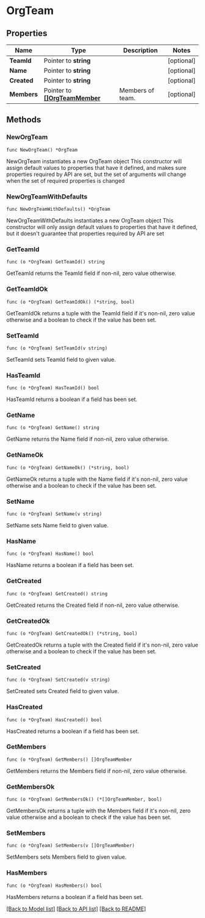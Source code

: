 # OrgTeam

## Properties

Name | Type | Description | Notes
------------ | ------------- | ------------- | -------------
**TeamId** | Pointer to **string** |  | [optional] 
**Name** | Pointer to **string** |  | [optional] 
**Created** | Pointer to **string** |  | [optional] 
**Members** | Pointer to [**[]OrgTeamMember**](OrgTeamMember.md) | Members of team. | [optional] 

## Methods

### NewOrgTeam

`func NewOrgTeam() *OrgTeam`

NewOrgTeam instantiates a new OrgTeam object
This constructor will assign default values to properties that have it defined,
and makes sure properties required by API are set, but the set of arguments
will change when the set of required properties is changed

### NewOrgTeamWithDefaults

`func NewOrgTeamWithDefaults() *OrgTeam`

NewOrgTeamWithDefaults instantiates a new OrgTeam object
This constructor will only assign default values to properties that have it defined,
but it doesn't guarantee that properties required by API are set

### GetTeamId

`func (o *OrgTeam) GetTeamId() string`

GetTeamId returns the TeamId field if non-nil, zero value otherwise.

### GetTeamIdOk

`func (o *OrgTeam) GetTeamIdOk() (*string, bool)`

GetTeamIdOk returns a tuple with the TeamId field if it's non-nil, zero value otherwise
and a boolean to check if the value has been set.

### SetTeamId

`func (o *OrgTeam) SetTeamId(v string)`

SetTeamId sets TeamId field to given value.

### HasTeamId

`func (o *OrgTeam) HasTeamId() bool`

HasTeamId returns a boolean if a field has been set.

### GetName

`func (o *OrgTeam) GetName() string`

GetName returns the Name field if non-nil, zero value otherwise.

### GetNameOk

`func (o *OrgTeam) GetNameOk() (*string, bool)`

GetNameOk returns a tuple with the Name field if it's non-nil, zero value otherwise
and a boolean to check if the value has been set.

### SetName

`func (o *OrgTeam) SetName(v string)`

SetName sets Name field to given value.

### HasName

`func (o *OrgTeam) HasName() bool`

HasName returns a boolean if a field has been set.

### GetCreated

`func (o *OrgTeam) GetCreated() string`

GetCreated returns the Created field if non-nil, zero value otherwise.

### GetCreatedOk

`func (o *OrgTeam) GetCreatedOk() (*string, bool)`

GetCreatedOk returns a tuple with the Created field if it's non-nil, zero value otherwise
and a boolean to check if the value has been set.

### SetCreated

`func (o *OrgTeam) SetCreated(v string)`

SetCreated sets Created field to given value.

### HasCreated

`func (o *OrgTeam) HasCreated() bool`

HasCreated returns a boolean if a field has been set.

### GetMembers

`func (o *OrgTeam) GetMembers() []OrgTeamMember`

GetMembers returns the Members field if non-nil, zero value otherwise.

### GetMembersOk

`func (o *OrgTeam) GetMembersOk() (*[]OrgTeamMember, bool)`

GetMembersOk returns a tuple with the Members field if it's non-nil, zero value otherwise
and a boolean to check if the value has been set.

### SetMembers

`func (o *OrgTeam) SetMembers(v []OrgTeamMember)`

SetMembers sets Members field to given value.

### HasMembers

`func (o *OrgTeam) HasMembers() bool`

HasMembers returns a boolean if a field has been set.


[[Back to Model list]](../README.md#documentation-for-models) [[Back to API list]](../README.md#documentation-for-api-endpoints) [[Back to README]](../README.md)


